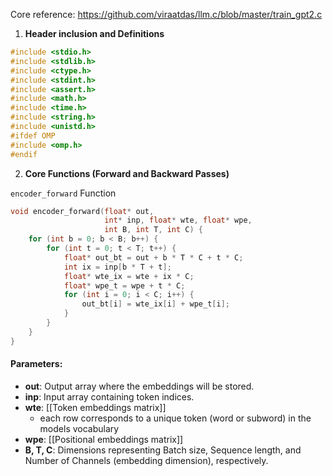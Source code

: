 

Core reference: https://github.com/viraatdas/llm.c/blob/master/train_gpt2.c 

1. **Header inclusion and Definitions**
```C
#include <stdio.h>
#include <stdlib.h>
#include <ctype.h>
#include <stdint.h>
#include <assert.h>
#include <math.h>
#include <time.h>
#include <string.h>
#include <unistd.h>
#ifdef OMP
#include <omp.h>
#endif
```

2. **Core Functions (Forward and Backward Passes)**

`encoder_forward` Function

```C
void encoder_forward(float* out,
                     int* inp, float* wte, float* wpe,
                     int B, int T, int C) {
    for (int b = 0; b < B; b++) {
        for (int t = 0; t < T; t++) {
            float* out_bt = out + b * T * C + t * C;
            int ix = inp[b * T + t];
            float* wte_ix = wte + ix * C;
            float* wpe_t = wpe + t * C;
            for (int i = 0; i < C; i++) {
                out_bt[i] = wte_ix[i] + wpe_t[i];
            }
        }
    }
}
```
#### Parameters:

- **out**: Output array where the embeddings will be stored.
- **inp**: Input array containing token indices.
- **wte**: [[Token embeddings matrix]]
	- each row corresponds to a unique token (word or subword) in the models vocabulary
- **wpe**: [[Positional embeddings matrix]]
- **B, T, C**: Dimensions representing Batch size, Sequence length, and Number of Channels (embedding dimension), respectively.